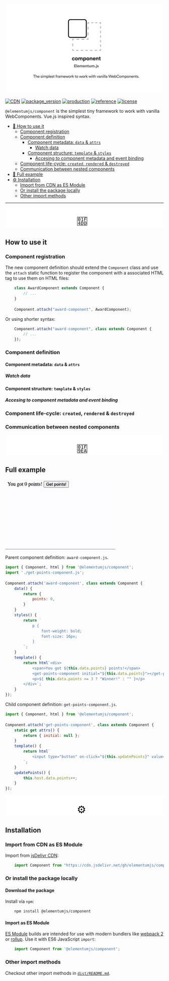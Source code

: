 <img src="https://raw.githubusercontent.com/elementumjs/component/master/assets/header.svg"/>

[![CDN](https://img.shields.io/badge/CDN-jsDelivr-blueviolet)][1]
[![package_version](https://img.shields.io/npm/v/@elementumjs/component)][2]
[![production](https://github.com/elementumjs/component/workflows/production/badge.svg)][3]
[![reference](https://img.shields.io/badge/docs-REFERENCE-blue)][4]
[![license](https://img.shields.io/github/license/elementumjs/component)][5]

`@elementumjs/component` is the simplest tiny framework to work with vanilla WebComponents. Vue.js inspired syntax.

- [📝 How to use it][6]
    - [Component registration][7]
    - [Component definition][8]
        - [Component metadata: `data` & `attrs`][9]
            - [Watch data][10]
        - [Component structure: `template` & `styles`][11]
            - [Accesing to component metadata and event binding][12]
    - [Component life-cycle: `created`, `rendered` & `destroyed`][13]
    - [Communication between nested components][14]
- [🧪 Full example][15]
- [⚙️ Installation][16]
    - [Import from CDN as ES Module][17]
    - [Or install the package locally][18]
    - [Other import methods][19]

---

<img src="https://raw.githubusercontent.com/elementumjs/component/master/assets/how-to-use-it.svg"/>

## How to use it

### Component registration

The new component definition should extend the `Component` class and use the `attach` static function to register the component with a associated HTML tag to use them on HTML files:

```javascript
    class AwardComponent extends Component {
        // ...
    }

    Component.attach("award-component", AwardComponent);
```

Or using shorter syntax:

```javascript
    Component.attach("award-component", class extends Component {
        // ...
    });
```

### Component definition

#### Component metadata: `data` & `attrs`

##### Watch data

#### Component structure: `template` & `styles`

##### Accesing to component metadata and event binding

### Component life-cycle: `created`, `rendered` & `destroyed`

### Communication between nested components

<img src="https://raw.githubusercontent.com/elementumjs/component/master/assets/full-example.svg"/>

## Full example

<img src="https://raw.githubusercontent.com/elementumjs/component/master/assets/demo.gif" width="350"/>


Parent component definition: `award-component.js`.

```javascript
import { Component, html } from '@elementumjs/component';
import './get-points-component.js';

Component.attach('award-component', class extends Component {
    data() {
        return {
            points: 0,
        }
    }
    styles() {
        return `
            p {
                font-weight: bold;
                font-size: 16px;
            }
        `;
    }
    template() {
        return html`<div>
            <span>You got ${this.data.points} points!</span>
            <get-points-component initial="${this.data.points}"></get-points-component>
            <p>${ this.data.points >= 3 ? "Winner!" : "" }</p>
        </div>`;
    }
});
```

Child component definition: `get-points-component.js`.

```javascript
import { Component, html } from '@elementumjs/component';

Component.attach('get-points-component', class extends Component {
    static get attrs() {
        return { initial: null };
    }
    template() {
        return html`
            <input type="button" on-click="${this.updatePoints}" value="Get points!"/>
        `;
    }
    updatePoints() {
        this.host.data.points++;
    }
});
```

<img src="https://raw.githubusercontent.com/elementumjs/component/master/assets/installation.svg"/>

## Installation

### Import from CDN as ES Module

Import from [jsDelivr CDN](https://www.jsdelivr.com/):

```javascript
    import Component from "https://cdn.jsdelivr.net/gh/elementumjs/component/dist/component.esm.js";
```

### Or install the package locally

#### Download the package

Install via `npm`:

```sh
    npm install @elementumjs/component
```

#### Import as ES Module

[ES Module](http://exploringjs.com/es6/ch_modules.html) builds are intended for use with modern bundlers like [webpack 2](https://webpack.js.org) or [rollup](http://rollupjs.org/). Use it with ES6 JavaScript `import`:
  
```javascript
    import Component from '@elementumjs/component';
```

### Other import methods

Checkout other import methods in [`dist/README.md`](./dist/README.md).

[1]: https://cdn.jsdelivr.net/gh/elementumjs/component/dist/component.umd.js

[2]: https://www.npmjs.com/package/@elementumjs/component

[3]: https://github.com/elementumjs/component/actions?query=workflow%3Aproduction

[4]: docs/globals.md

[5]: LICENSE

[6]: #how-to-use-it

[7]: #component-registration

[8]: #component-definition

[9]: #component-metadata-data-&-attrs

[10]: #watch-data

[11]: #component-structure-template-&-styles

[12]: #accesing-to-component-metadata-and-event-binding

[13]: #component-life-cycle-created-rendered-&-destroyed

[14]: #communication-between-nested-components

[15]: #full-example

[16]: #installation

[17]: #import-from-cdn-as-es.module

[18]: #or-install-the-package-locally

[19]: #other-import-methods